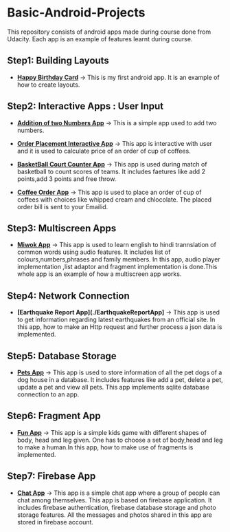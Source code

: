 # Basic-Android-Projects
This repository consists of android apps made during course done from Udacity. Each app is an example of features learnt during course.

## Step1: Building Layouts

- **[Happy Birthday Card](./HappyBirthdayCard)** -> This is my first android app. It is an example of how to create layouts.

## Step2: Interactive Apps : User Input

- **[Addition of two Numbers App](./additionOfTwoNumbers)** -> This is a simple app used to add two numbers.

- **[Order Placement Interactive App](./OrderPlacementInteractiveApp)** -> This app is interactive with user and it is used to calculate price of an order of cup of coffees.

- **[BasketBall Court Counter App](./BasketballCourtCounterApp)** -> This app is used during match of basketball to count scores of teams. It includes faetures like add 2 points,add 3 points and free throw.

- **[Coffee Order App](./CoffeeOrderApp)** -> This app is used to place an order of cup of coffees with choices like whipped cream and chlocolate. The placed order bill is sent to your Emailid.

## Step3: Multiscreen Apps

- **[Miwok App](./MiwokApp)** -> This app is used to learn english to hindi trannslation of common words using audio features. It includes list of colours,numbers,phrases and family members. In this app, audio player implementation ,list adaptor and fragment implementation is done.This whole app is an example of how a multiscreen app works.

## Step4: Network Connection

- **[Earthquake Report App](./EarthquakeReportApp]** -> This app is used to get information regarding latest earthquakes from an official site. In this app, how to make an Http request and further process a json data is implemented.

## Step5: Database Storage

- **[Pets App](./Pets)** -> This app is used to store information of all the pet dogs of a dog house in a database. It includes features like add a pet, delete a pet, update a pet and view all pets. This app implements sqlite database connection to an app.

## Step6: Fragment App

- **[Fun App](./FunApp)** -> This app is a simple kids game with different shapes of body, head and leg given. One has to choose a set of body,head and leg to make a human.In this app, how to make use of fragments is implemented.

## Step7: Firebase App

- **[Chat App](./ChatApp)** -> This app is a simple chat app where a group of people can chat among themselves. This app is based on firebase application. It includes firebase authentication, firebase database storage and photo storage features. All the messages and photos shared in this app are stored in firebase account.

